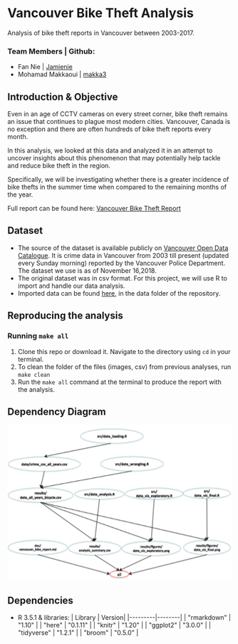 # Vancouver Bike Theft Analysis
Analysis of bike theft reports in Vancouver between 2003-2017.

### Team Members | Github:
* Fan Nie | [Jamienie](https://github.com/Jamienie)
* Mohamad Makkaoui | [makka3](https://github.com/makka3)

## Introduction & Objective
Even in an age of CCTV cameras on every street corner, bike theft remains an issue that continues to plague most modern cities. Vancouver, Canada is no exception and there are often hundreds of bike theft reports every month.

In this analysis, we looked at this data and analyzed it in an attempt to uncover insights about this phenomenon that may potentially help tackle and reduce bike theft in the region.

Specifically, we will be investigating whether there is a greater incidence of bike thefts in the summer time when compared to the remaining months of the year.

Full report can be found here:
[Vancouver Bike Theft Report](https://github.com/UBC-MDS/Vancouver_Bike_Theft_Analysis/blob/master/doc/vancouver_bike_report.md)

## Dataset

* The source of the dataset is available publicly on [Vancouver Open Data Catalogue](https://data.vancouver.ca/datacatalogue/crime-data.htm). It is crime data in Vancouver from 2003 till present (updated every Sunday morning) reported by the Vancouver Police Department. The dataset we use is as of November 16,2018.
* The original dataset was in csv format. For this project, we will use R to import and handle our data analysis.
* Imported data can be found [here](https://github.com/UBC-MDS/DSCI_522_Vancouver_Bike_Theft_Analysis/tree/master/data), in the data folder of the repository.

## Reproducing the analysis

### Running `make all`

1. Clone this repo or download it. Navigate to the directory using `cd` in your terminal. 
2. To clean the folder of the files (images, csv) from previous analyses, run `make clean`
3. Run the `make all` command at the terminal to produce the report with the analysis.

## Dependency Diagram

![Dependency Diagram](doc/dependency_diagram.png)

## Dependencies
- R 3.5.1 & libraries:
| Library | Version|
|---------|--------|
| "rmarkdown" | "1.10" |
| "here" | "0.1.11" |
| "knitr" | "1.20" |
| "ggplot2" | "3.0.0" |
| "tidyverse" | "1.2.1" |
| "broom" | "0.5.0" |